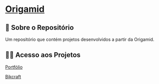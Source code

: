 # [Origamid](https://www.origamid.com/)

## 📖 Sobre o Repositório

Um repositório que contém projetos desenvolvidos a partir da Origamid.

## 👨‍💻 Acesso aos Projetos

[Portfólio](https://deivisondelmiro.github.io/origamid-projetos/portfolio/index.html)

[Bikcraft](https://deivisondelmiro.github.io/origamid-projetos/bikcraft/index.html)